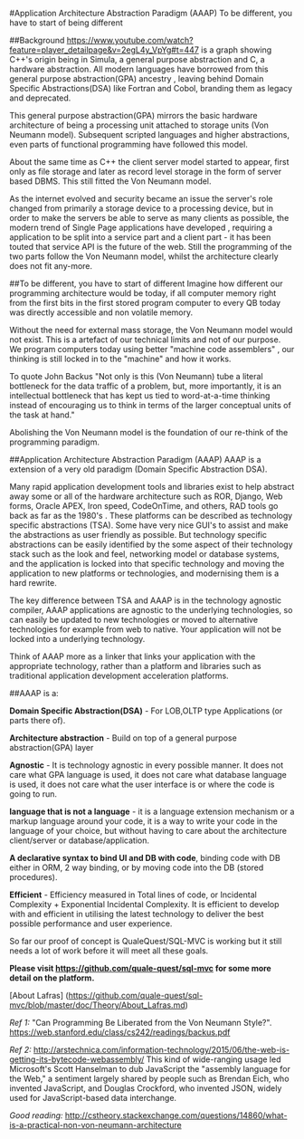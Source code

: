 #Application Architecture Abstraction Paradigm (AAAP)
To be different, you have to start of being different

##Background
<https://www.youtube.com/watch?feature=player_detailpage&v=2egL4y_VpYg#t=447>  is a graph showing C++'s origin being in Simula, a general purpose abstraction and C, a hardware abstraction. All modern  languages have borrowed from this general purpose abstraction(GPA) ancestry , leaving behind Domain Specific Abstractions(DSA) like Fortran and Cobol, branding them as legacy and deprecated.

This general purpose abstraction(GPA) mirrors the basic hardware architecture of being a processing unit attached to storage units (Von Neumann model). Subsequent scripted languages and higher abstractions, even parts of functional programming have followed this model.

About the same time as C++ the client server model started to appear, first only as file storage and later as record level storage in the form of server based DBMS. This still fitted the Von Neumann model. 

As the internet evolved and security became an issue the server's role changed from primarily a storage device to a processing device, but in order to make the servers be able to serve as many clients as possible, the modern trend of Single Page applications have developed , requiring a application to be split into a service part and a client part - it has been touted that service API is the future of the web. Still the programming of the two parts follow the Von Neumann model, whilst the architecture clearly does not fit any-more.


##To be different, you have to start of different
Imagine how different our programming architecture would be today, if all computer memory right from the first bits in the first stored program computer to every QB today was directly accessible and non volatile memory.

Without the need for external mass storage, the Von Neumann model would not exist. This is a artefact of our technical limits and not of our purpose. We program computers today using better "machine code assemblers" , our thinking is still locked in to the "machine" and how it works.

To quote John Backus "Not only is this (Von Neumann) tube a literal bottleneck for the data traffic of a problem, but, more importantly, it is an intellectual bottleneck that has kept us tied to word-at-a-time thinking instead of encouraging us to think in terms of the larger conceptual units of the task at hand."
 

Abolishing the Von Neumann model is the foundation of our re-think of the programming paradigm.

##Application Architecture Abstraction Paradigm (AAAP)
AAAP is a extension of a very old paradigm (Domain Specific Abstraction DSA).

Many rapid application development tools and libraries exist to help abstract away some or all of the hardware architecture such as ROR, Django, Web forms, Oracle APEX, Iron speed, CodeOnTime, and others, RAD tools go back as far as the 1980's . These platforms can be described as technology specific abstractions (TSA). Some have very nice GUI's to assist and make the abstractions as user friendly as possible. But technology specific abstractions can be easily identified by the some aspect of their technology stack such as the look and feel, networking model or database systems, and the application is locked into that specific technology and moving the application to new platforms or technologies, and modernising them is a hard rewrite. 

The key difference between TSA and AAAP is in the technology agnostic compiler, AAAP applications are agnostic to the underlying technologies, so can easily be updated to new technologies or moved to alternative technologies for example from web to native. Your application will not be locked into a underlying technology.

Think of AAAP more as a linker that links your application with the appropriate technology, rather than a platform and libraries such as traditional application development acceleration platforms.


##AAAP is a:

**Domain Specific Abstraction(DSA)** - For LOB,OLTP type Applications (or parts there of). 

**Architecture abstraction** - Build on top of a general purpose abstraction(GPA) layer

**Agnostic**	- It is technology agnostic in every possible manner. It does not care what GPA language is used, it does not care what database language is used, it does not care what the user interface is or where the code is going to run.

**language that is not a language** - it is a language extension mechanism or a markup language around your code, it is a way to write your code in the language of your choice, but without having to care about the architecture client/server or database/application.

**A declarative syntax to bind UI and DB with code**, binding code with DB either in ORM, 2 way binding, or by moving code into the DB (stored procedures).

**Efficient** - Efficiency measured in Total lines of code, or Incidental Complexity + Exponential Incidental Complexity. It is  efficient to develop with and efficient in utilising the latest technology to deliver the best possible performance and user experience.


So far our proof of concept is QualeQuest/SQL-MVC is working but it still needs a lot of work before it will meet all these goals.

**Please visit <https://github.com/quale-quest/sql-mvc> for some more detail on the platform.**

[About Lafras] (https://github.com/quale-quest/sql-mvc/blob/master/doc/Theory/About_Lafras.md) 
 
 

*Ref 1:* "Can Programming Be Liberated from the Von Neumann Style?".
<https://web.stanford.edu/class/cs242/readings/backus.pdf>

*Ref 2:* <http://arstechnica.com/information-technology/2015/06/the-web-is-getting-its-bytecode-webassembly/>
This kind of wide-ranging usage led Microsoft's Scott Hanselman to dub JavaScript the "assembly language for the Web," a sentiment largely shared by people such as Brendan Eich, who invented JavaScript, and Douglas Crockford, who invented JSON, widely used for JavaScript-based data interchange.


*Good reading:* <http://cstheory.stackexchange.com/questions/14860/what-is-a-practical-non-von-neumann-architecture>




